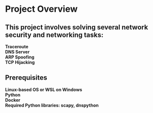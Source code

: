 # Project Overview

## This project involves solving several network security and networking tasks: 
**Traceroute** <br>
**DNS Server** <br>
**ARP Spoofing** <br>
**TCP Hijacking**<br>

## Prerequisites
**Linux-based OS or WSL on Windows** <br>
**Python** <br>
**Docker** <br>
**Required Python libraries: scapy, dnspython** <br>
